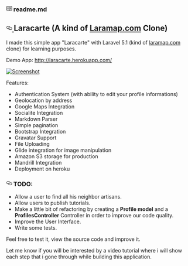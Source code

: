 <div id="readme" class="Box Box--condensed instapaper_body md js-code-block-container">
    <div class="Box-header d-flex flex-items-center flex-justify-between px-2">
        <h3 class="Box-title pr-3">
            <svg class="octicon octicon-book" viewBox="0 0 16 16" version="1.1" width="16" height="16" aria-hidden="true"><path fill-rule="evenodd" d="M3 5h4v1H3V5zm0 3h4V7H3v1zm0 2h4V9H3v1zm11-5h-4v1h4V5zm0 2h-4v1h4V7zm0 2h-4v1h4V9zm2-6v9c0 .55-.45 1-1 1H9.5l-1 1-1-1H2c-.55 0-1-.45-1-1V3c0-.55.45-1 1-1h5.5l1 1 1-1H15c.55 0 1 .45 1 1zm-8 .5L7.5 3H2v9h6V3.5zm7-.5H9.5l-.5.5V12h6V3z"></path></svg>
            readme.md
        </h3>
    </div>
    <div class="Box-body">
        <article class="markdown-body entry-content p-5" itemprop="text">
            <h2>
                <a id="user-content-laracarte-a-kind-of-laramapcom-clone" class="anchor" aria-hidden="true" href="#laracarte-a-kind-of-laramapcom-clone">
                    <svg class="octicon octicon-link" viewBox="0 0 16 16" version="1.1" width="16" height="16" aria-hidden="true">
                        <path fill-rule="evenodd" d="M4 9h1v1H4c-1.5 0-3-1.69-3-3.5S2.55 3 4 3h4c1.45 0 3 1.69 3 3.5 0 1.41-.91 2.72-2 3.25V8.59c.58-.45 1-1.27 1-2.09C10 5.22 8.98 4 8 4H4c-.98 0-2 1.22-2 2.5S3 9 4 9zm9-3h-1v1h1c1 0 2 1.22 2 2.5S13.98 12 13 12H9c-.98 0-2-1.22-2-2.5 0-.83.42-1.64 1-2.09V6.25c-1.09.53-2 1.84-2 3.25C6 11.31 7.55 13 9 13h4c1.45 0 3-1.69 3-3.5S14.5 6 13 6z"></path>
                    </svg>
                </a>
                Laracarte (A kind of <a href="http://laramap.com" rel="nofollow">Laramap.com</a> Clone)
            </h2>
            <p>I made this simple app "Laracarte" with Laravel 5.1 (kind of <a href="https://laramap.com" rel="nofollow">laramap.com</a> clone) for learning purposes.</p>
            <p>Demo App: <a href="http://laracarte.herokuapp.com/" rel="nofollow">http://laracarte.herokuapp.com/</a></p>
            <p><a target="_blank" rel="noopener noreferrer" href="https://raw.githubusercontent.com/mercuryseries/laracarte/master/public/img/screenshot.png"><img src="https://raw.githubusercontent.com/mercuryseries/laracarte/master/public/img/screenshot.png" alt="Screenshot" style="max-width:100%;"></a></p>
            <p>Features:</p>
            <ul>
                <li>Authentication System (with ability to edit your profile informations)</li>
                <li>Geolocation by address</li>
                <li>Google Maps Integration</li>
                <li>Socialite Integration</li>
                <li>Markdown Parser</li>
                <li>Simple pagination</li>
                <li>Bootstrap Integration</li>
                <li>Gravatar Support</li>
                <li>File Uploading</li>
                <li>Glide integration for image manipulation</li>
                <li>Amazon S3 storage for production</li>
                <li>Mandrill Integration</li>
                <li>Deployment on heroku</li>
            </ul>
            <h3>
                <a id="user-content-todo" class="anchor" aria-hidden="true" href="#todo"><svg class="octicon octicon-link" viewBox="0 0 16 16" version="1.1" width="16" height="16" aria-hidden="true"><path fill-rule="evenodd" d="M4 9h1v1H4c-1.5 0-3-1.69-3-3.5S2.55 3 4 3h4c1.45 0 3 1.69 3 3.5 0 1.41-.91 2.72-2 3.25V8.59c.58-.45 1-1.27 1-2.09C10 5.22 8.98 4 8 4H4c-.98 0-2 1.22-2 2.5S3 9 4 9zm9-3h-1v1h1c1 0 2 1.22 2 2.5S13.98 12 13 12H9c-.98 0-2-1.22-2-2.5 0-.83.42-1.64 1-2.09V6.25c-1.09.53-2 1.84-2 3.25C6 11.31 7.55 13 9 13h4c1.45 0 3-1.69 3-3.5S14.5 6 13 6z"></path></svg></a>
                TODO:
            </h3>
            <ul>
                <li>Allow a user to find all his neighbor artisans.</li>
                <li>Allow users to publish tutorials.</li>
                <li>Make a little bit of refactoring by creating a <strong>Profile model</strong> and a <strong>ProfilesController</strong> Controller in order to improve our code quality.</li>
                <li>Improve the User Interface.</li>
                <li>Write some tests.</li>
            </ul>
            <p>Feel free to test it, view the source code and improve it.</p>
            <p>Let me know if you will be interested by a video tutorial where i will show each step that i gone through while building this application.</p>
        </article>
    </div>
</div>
